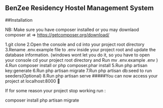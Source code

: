 BenZee Residency Hostel Management System
----------------------------------------------


##Installation

NB: Make sure you have composer installed or you may downlaod composer at => https://getcomposer.org/download/

1.git clone
2.Open the console and cd into your project root directory
3.Rename .env.example file to .env inside your project root and update the database information. (windows wont let you do it, so you have to open your console cd your project root directory and Run mv .env.example .env )
4.Run composer install or php composer.phar install
5.Run php artisan key:generate
6.Run php artisan migrate
7.Run php artisan db:seed to run seeders(Optional)
8.Run php artisan serve
#####You can now access your project at localhost:8000 :slightly_smiling_face:

If for some reason your project stop working run :

composer install
php artisan migrate

